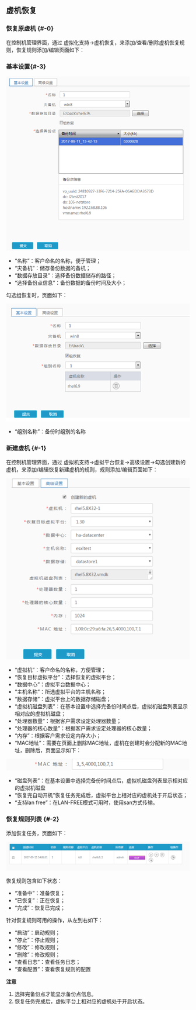 ## 虚机恢复

### 恢复原虚机 {#-0}

在控制机管理界面，通过 虚拟化支持-&gt;虚机恢复，来添加/查看/删除虚机恢复规则，恢复规则添加/编辑页面如下：

### 基本设置{#-3}
![说明: 1](/assets/V6.118042711.png)

* “名称”：客户命名的名称，便于管理；
* “灾备机”：储存备份数据的备机；
* “数据存放目录”：选择备份数据储存的路径；
* “选择备份点信息”：备份数据的备份时间及大小；

勾选组恢复时，页面如下：

![说明: 1](/assets/V6.118042712.png)

* “组别名称”：备份时组别的名称

### 新建虚机 {#-1}

在控制机管理界面，通过 虚拟机支持-&gt;虚拟平台恢复-&gt;高级设置-&gt;勾选创建新的虚机，来添加/编辑恢复新建虚机的规则，规则添加/编辑页面如下：

![说明: 1](/assets/V6.037244.png)

* “虚拟机”：客户命名的名称，方便管理；
* “恢复目标虚拟平台”：选择恢复的虚拟平台；
* “数据中心”：虚拟平台数据中心；
* “主机名称”：所选虚拟平台的主机名称；
* “数据存储”：虚拟平台上的数据存储磁盘；
* “虚拟机磁盘列表”：在基本设置中选择完备份时间点后，虚拟机磁盘列表显示相对应的虚拟机磁盘；
* “处理器数量”：根据客户需求设定处理器数量；
* “处理器的核心数量”：根据客户需求设定处理器的核心数量；
* “内存”：根据客户需求设定内存大小；
* “MAC地址”：需要在页面上删除MAC地址，虚机在创建时会分配新的MAC地址，删除后，页面显示如下：

![说明: 1](/assets/V6.037514.png)

* “磁盘列表”：在基本设置中选择完备份时间点后，虚拟机磁盘列表显示相对应的虚拟机磁盘
* “恢复完自动开机”恢复任务完成后，虚拟平台上相对应的虚机处于开启状态；
* “支持lan free”：在LAN-FREE模式可用时，使用san方式传输。

### 恢复规则列表 {#-2}

添加恢复任务，页面如下：

![说明: 1](/assets/V6.118042713.png)

恢复规则包含如下状态：

* “准备中”：准备恢复；
* “已恢复”：正在恢复；
* “完成”：恢复已完成；

针对恢复规则可用的操作，从左到右如下：

* “启动”：启动规则；
* “停止”：停止规则；
* “修改”：修改规则；
* “删除”：修改规则；
* “查看日志”：查看任务日志；
* “查看配置”：查看恢复规则的配置

**注意**

1. 选择完备份点才能显示备份点信息。
2. 恢复任务完成后，虚拟平台上相对应的虚机处于开启状态。
